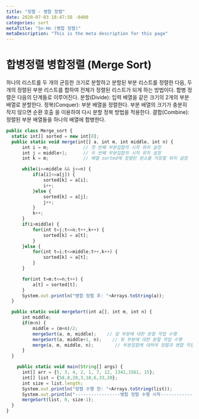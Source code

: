 ```yaml
---
title: "정렬 - 병합 정렬"
date: 2020-07-03 18:47:58 -0400
categories: sort
metaTitle: "Sn-Hn (병합 정렬)"
metaDescription: "This is the meta description for this page"
---
```


# 합병정렬 병합정렬 (Merge Sort)
하나의 리스트를 두 개의 균등한 크기로 분할하고 분할된 부분 리스트를 정렬한 다음,
두 개의 정렬된 부분 리스트를 합하여 전체가 정렬된 리스트가 되게 하는 방법이다.
합병 정렬은 다음의 단계들로 이루어진다.
분할(Divide): 입력 배열을 같은 크기의 2개의 부분 배열로 분할한다.
정복(Conquer): 부분 배열을 정렬한다. 부분 배열의 크기가 충분히 작지 않으면 순환 호출 을 이용하여 다시 분할 정복 방법을 적용한다.
결합(Combine): 정렬된 부분 배열들을 하나의 배열에 합병한다.


``` javascript
public class Merge_sort {
  static int[] sorted = new int[8];
  public static void merge(int[] a, int m, int middle, int n) {
      int i = m;             // 첫 번째 부분집합의 시작 위치 설정
      int j = middle+1;      // 두 번째 부분집합의 시작 위치 설정
      int k = m;             // 배열 sorted에 정렬된 원소를 저장할 위치 설정

      while(i<=middle && j<=n) {
          if(a[i]<=a[j]) {
              sorted[k] = a[i];
              i++;
          }else {
              sorted[k] = a[j];
              j++;
          }
          k++;
      }
      if(i>middle) {
          for(int t=j;t<=n;t++,k++) {
              sorted[k] = a[t];
          }
      }else {
          for(int t=i;t<=middle;t++,k++) {
              sorted[k] = a[t];
          }
      }

      for(int t=m;t<=n;t++) {
          a[t] = sorted[t];
      }
      System.out.println("병합 정렬 후: "+Arrays.toString(a));
  }

  public static void mergeSort(int a[], int m, int n) {
      int middle;
      if(m<n) {
          middle = (m+n)/2;
          mergeSort(a, m, middle);    // 앞 부분에 대한 분할 작업 수행
          mergeSort(a, middle+1, n);    // 뒷 부분에 대한 분할 작업 수행
          merge(a, m, middle, n);        // 부분집합에 대하여 정렬과 병합 작업 수행
      }
  }

	public static void main(String[] args) {
      int[] arr = {5, 3, 4, 2, 1, 7, 12, 1341,1561, 15};
      int[] list = {58,8,28,3,18,6,33,20};
      int size = list.length;
      System.out.println("정렬 수행 전: "+Arrays.toString(list));
      System.out.println("-----------------병합 정렬 수행 시작------------------");
      mergeSort(list, 0, size-1);
  }
}
```
